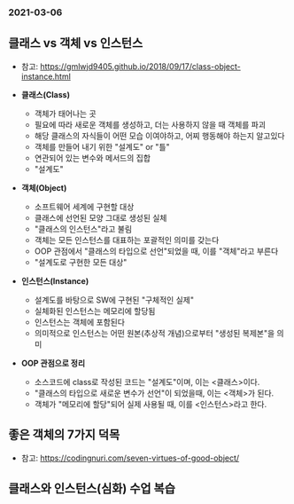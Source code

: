 ### 2021-03-06

## 클래스 vs 객체 vs 인스턴스
- 참고: https://gmlwjd9405.github.io/2018/09/17/class-object-instance.html

- __클래스(Class)__
    - 객체가 태어나는 곳
    - 필요에 따라 새로운 객체를 생성하고, 더는 사용하지 않을 때 객체를 파괴
    - 해당 클래스의 자식들이 어떤 모습 이여야하고, 어찌 행동해야 하는지 알고있다
    - 객체를 만들어 내기 위한 "설계도" or "틀"
    - 연관되어 있는 변수와 메서드의 집합
    - "설계도"
    
- __객체(Object)__
    - 소프트웨어 세계에 구현할 대상
    - 클래스에 선언된 모양 그대로 생성된 실체
    - "클래스의 인스턴스"라고 불림
    - 객체는 모든 인스턴스를 대표하는 포괄적인 의미를 갖는다
    - OOP 관점에서 "클래스의 타입으로 선언"되었을 때, 이를 "객체"라고 부른다
    - "설계도로 구현한 모든 대상"

- __인스턴스(Instance)__
    - 설계도를 바탕으로 SW에 구현된 "구체적인 실제"
    - 실체화된 인스턴스는 메모리에 할당됨
    - 인스턴스는 객체에 포함된다
    - 의미적으로 인스턴스는 어떤 원본(추상적 개념)으로부터 "생성된 복제본"을 의미

- __OOP 관점으로 정리__
    - 소스코드에 class로 작성된 코드는 "설계도"이며, 이는 <클래스>이다.
    - "클래스의 타입으로 새로운 변수가 선언"이 되었을때, 이는 <객체>가 된다. 
    - 객체가 "메모리에 할당"되어 실제 사용될 때, 이를 <인스턴스>라고 한다.

## 좋은 객체의 7가지 덕목
- 참고: https://codingnuri.com/seven-virtues-of-good-object/


## 클래스와 인스턴스(심화) 수업 복습
